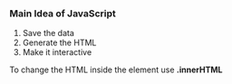 

### Main Idea of JavaScript
1. Save the data
2. Generate the HTML
3. Make it interactive


To change the HTML inside the element use **.innerHTML**